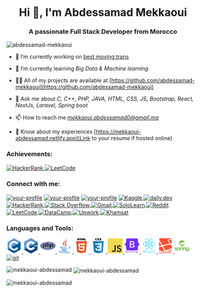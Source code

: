 <h1 align="center">Hi 👋, I'm Abdessamad Mekkaoui</h1>
<h3 align="center">A passionate Full Stack Developer from Morocco</h3>

<p align="left"> <img src="https://komarev.com/ghpvc/?username=abdessamad-mekkaoui&label=Profile%20views&color=0e75b6&style=flat" alt="abdessamad-mekkaoui" /> </p>

- 🔭 I’m currently working on [best moving trans](https://www.linkedin.com/company/best-moving-trans/)

- 🌱 I’m currently learning *Big Data & Machine learning*

- 👨‍💻 All of my projects are available at [https://github.com/abdessamad-mekkaoui](https://github.com/abdessamad-mekkaoui)

- 💬 Ask me about *C, C++, PHP, JAVA, HTML, CSS, JS, Bootstrap, React, NextJs, Laravel, Spring boot*

- 📫 How to reach me *mekkaoui.abdessamad0@gmail.ma*

- 📄 Know about my experiences [https://mekkaoui-abdessamad.netlify.app](Link to your resume if hosted online)


<h3 align="left">Achievements:</h3>
<p align="left">
    <a href="https://www.hackerrank.com/profile/mekkaoui_abdess1" target="_blank">
        <img align="center" src="https://img.shields.io/badge/-HackerRank-2EC866?style=for-the-badge&logo=HackerRank&logoColor=white" alt="HackerRank" />
    </a>
    <a href="https://www.leetcode.com/u/MEKKAOUI2001/" target="_blank">
        <img align="center" src="https://img.shields.io/badge/-LeetCode-FFA116?style=for-the-badge&logo=LeetCode&logoColor=white" alt="LeetCode" />
    </a>
    <!-- Add more achievements here -->
</p>


<h3 align="left">Connect with me:</h3>
<p align="left">
<a href="https://www.linkedin.com/in/abdessamad-mekkaoui/" target="blank"><img align="center" src="https://cdn.jsdelivr.net/npm/simple-icons@3.0.1/icons/linkedin.svg" alt="your-profile" height="30" width="40" /></a>
<a href="https://www.facebook.com/profile.php?id=100041103906011" target="blank"><img align="center" src="https://cdn.jsdelivr.net/npm/simple-icons@3.0.1/icons/facebook.svg" alt="your-profile" height="30" width="40" /></a>
<a href="https://www.instagram.com/mekkaoui_abdessamad_/" target="blank"><img align="center" src="https://cdn.jsdelivr.net/npm/simple-icons@3.0.1/icons/instagram.svg" alt="your-profile" height="30" width="40" /></a>
    <a href="https://www.kaggle.com/abdessamadmekkaoui" target="_blank">
        <img align="center" src="https://img.shields.io/badge/Kaggle-20BEFF?style=for-the-badge&logo=kaggle&logoColor=white" alt="Kaggle" />
    </a>
    <a href="https://app.daily.dev/mekkaoui" target="_blank">
        <img align="center" src="https://img.shields.io/badge/daily.dev-000000?style=for-the-badge&logo=dev.to&logoColor=white" alt="daily.dev" />
    </a>
    <a href="https://www.hackerrank.com/profile/mekkaoui_abdess1" target="_blank">
        <img align="center" src="https://img.shields.io/badge/HackerRank-00EA64?style=for-the-badge&logo=hackerrank&logoColor=white" alt="HackerRank" />
    </a>
    <a href="https://stackoverflow.com/users/24089777/abd-essamad-mekkaoui" target="_blank">
        <img align="center" src="https://img.shields.io/badge/Stack%20Overflow-F58025?style=for-the-badge&logo=stackoverflow&logoColor=white" alt="Stack Overflow" />
    </a>
    <a href="mailto:mekkaoui.abdessamad0@gmail.com" target="_blank">
        <img align="center" src="https://img.shields.io/badge/Gmail-D14836?style=for-the-badge&logo=gmail&logoColor=white" alt="Gmail" />
    </a>
    <a href="https://www.sololearn.com/en/profile/23187500" target="_blank">
        <img align="center" src="https://img.shields.io/badge/SoloLearn-3A76F0?style=for-the-badge&logo=sololearn&logoColor=white" alt="SoloLearn" />
    </a>
    <a href="https://www.reddit.com/user/Excellent-Regular-65/" target="_blank">
        <img align="center" src="https://img.shields.io/badge/Reddit-FF4500?style=for-the-badge&logo=reddit&logoColor=white" alt="Reddit" />
    </a>
    <a href="https://leetcode.com/u/MEKKAOUI2001/" target="_blank">
        <img align="center" src="https://img.shields.io/badge/LeetCode-FFA116?style=for-the-badge&logo=leetcode&logoColor=white" alt="LeetCode" />
    </a>
    <a href="https://www.datacamp.com/portfolio/mekkaouiabdessamad" target="_blank">
        <img align="center" src="https://img.shields.io/badge/DataCamp-51D2B7?style=for-the-badge&logo=datacamp&logoColor=white" alt="DataCamp" />
    </a>
    <a href="https://www.upwork.com/freelancers/~014e932f2bc85904d0" target="_blank">
        <img align="center" src="https://img.shields.io/badge/Upwork-6FDA44?style=for-the-badge&logo=upwork&logoColor=white" alt="Upwork" />
    </a>
    <a href="https://khamsat.com/user/mekkaoui_abdessamad" target="_blank">
        <img align="center" src="https://img.shields.io/badge/Khamsat-FFBB00?style=for-the-badge&logo=khamsat&logoColor=white" alt="Khamsat" />
    </a>
</p>



<h3 align="left">Languages and Tools:</h3>
<p align="left"> 
<a href="https://www.cprogramming.com/" target="_blank"> <img src="https://raw.githubusercontent.com/devicons/devicon/master/icons/c/c-original.svg" alt="c" width="40" height="40"/> </a> 
<a href="https://www.w3schools.com/cpp/" target="_blank"> <img src="https://raw.githubusercontent.com/devicons/devicon/master/icons/cplusplus/cplusplus-original.svg" alt="cplusplus" width="40" height="40"/> </a> 
<a href="https://www.php.net" target="_blank"> <img src="https://raw.githubusercontent.com/devicons/devicon/master/icons/php/php-original.svg" alt="php" width="40" height="40"/> </a> 
<a href="https://www.java.com" target="_blank"> <img src="https://raw.githubusercontent.com/devicons/devicon/master/icons/java/java-original.svg" alt="java" width="40" height="40"/> </a> 
<a href="https://developer.mozilla.org/en-US/docs/Web/HTML" target="_blank"> <img src="https://raw.githubusercontent.com/devicons/devicon/master/icons/html5/html5-original-wordmark.svg" alt="html5" width="40" height="40"/> </a> 
<a href="https://developer.mozilla.org/en-US/docs/Web/CSS" target="_blank"> <img src="https://raw.githubusercontent.com/devicons/devicon/master/icons/css3/css3-original-wordmark.svg" alt="css3" width="40" height="40"/> </a> 
<a href="https://developer.mozilla.org/en-US/docs/Web/JavaScript" target="_blank"> <img src="https://raw.githubusercontent.com/devicons/devicon/master/icons/javascript/javascript-original.svg" alt="javascript" width="40" height="40"/> </a> 
<a href="https://getbootstrap.com" target="_blank"> <img src="https://raw.githubusercontent.com/devicons/devicon/master/icons/bootstrap/bootstrap-plain-wordmark.svg" alt="bootstrap" width="40" height="40"/> </a> 
<a href="https://reactjs.org/" target="_blank"> <img src="https://raw.githubusercontent.com/devicons/devicon/master/icons/react/react-original-wordmark.svg" alt="react" width="40" height="40"/> </a> 
<a href="https://laravel.com/" target="_blank"> <img src="https://raw.githubusercontent.com/devicons/devicon/master/icons/laravel/laravel-plain-wordmark.svg" alt="laravel" width="40" height="40"/> </a> 
<a href="https://spring.io/" target="_blank"> <img src="https://raw.githubusercontent.com/devicons/devicon/master/icons/spring/spring-original-wordmark.svg" alt="spring" width="40" height="40"/> </a> 
<a href="https://git-scm.com/" target="_blank"> <img src="https://www.vectorlogo.zone/logos/git-scm/git-scm-icon.svg" alt="git" width="40" height="40"/> </a> 
</p>

<p><img align="left" src="https://github-readme-stats.vercel.app/api/top-langs?username=abdessamadmekkaoui&show_icons=true&locale=en&layout=compact" alt="mekkaoui-abdessamad" /></p>

<p>&nbsp;<img align="center" src="https://github-readme-stats.vercel.app/api?username=abdessamadmekkaoui&show_icons=true&locale=en" alt="mekkaoui-abdessamad" /></p>

<p><img align="center" src="https://github-readme-streak-stats.herokuapp.com/?user=abdessamadmekkaoui&" alt="mekkaoui-abdessamad" /></p>
